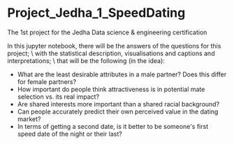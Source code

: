 # Project_Jedha_1_SpeedDating
The 1st project for the Jedha Data science &amp; engineering certification

In this jupyter notebook, there will be the answers of the questions for this project; \ with the statistical description, visualisations and captions and interpretations; \ that will be the following (in the idea):

* What are the least desirable attributes in a male partner? Does this differ for female partners?
* How important do people think attractiveness is in potential mate selection vs. its real impact?
* Are shared interests more important than a shared racial background?
* Can people accurately predict their own perceived value in the dating market?
* In terms of getting a second date, is it better to be someone's first speed date of the night or their last?